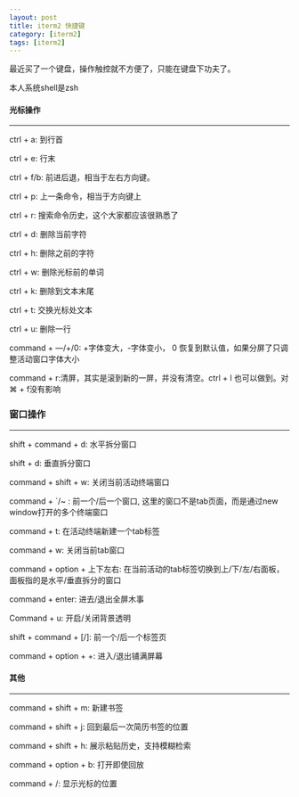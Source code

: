 ```yaml
---
layout: post
title: iterm2 快捷键
category: [iterm2]
tags: [iterm2]
---
```




最近买了一个键盘，操作触控就不方便了，只能在键盘下功夫了。

本人系统shell是zsh


#### 光标操作
---

ctrl + a: 到行首

ctrl + e: 行末

ctrl + f/b: 前进后退，相当于左右方向键。

ctrl + p: 上一条命令，相当于方向键上

ctrl + r: 搜索命令历史，这个大家都应该很熟悉了

ctrl + d: 删除当前字符

ctrl + h: 删除之前的字符

ctrl + w: 删除光标前的单词

ctrl + k: 删除到文本末尾

ctrl + t: 交换光标处文本

ctrl + u: 删除一行

command + —/+/0: +字体变大，-字体变小， 0 恢复到默认值，如果分屏了只调整活动窗口字体大小

command + r:清屏，其实是滚到新的一屏，并没有清空。ctrl + l 也可以做到。对 ⌘ + f没有影响


### 窗口操作
---

shift + command + d: 水平拆分窗口

shift + d: 垂直拆分窗口

command + shift + w: 关闭当前活动终端窗口

command + `/~ : 前一个/后一个窗口, 这里的窗口不是tab页面，而是通过new window打开的多个终端窗口

command + t: 在活动终端新建一个tab标签

command + w: 关闭当前tab窗口

command + option + 上下左右: 在当前活动的tab标签切换到上/下/左/右面板，面板指的是水平/垂直拆分的窗口

command + enter: 进去/退出全屏木事

Command + u: 开启/关闭背景透明

shift + command + [/]: 前一个/后一个标签页

command + option + +: 进入/退出铺满屏幕


#### 其他
---


command + shift + m: 新建书签

command + shift + j: 回到最后一次简历书签的位置


command + shift + h: 展示粘贴历史，支持模糊检索

command + option + b: 打开即使回放

command + /: 显示光标的位置

















